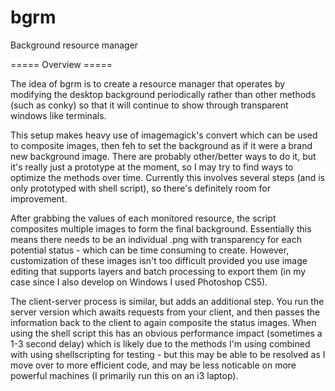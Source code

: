 # bgrm
Background resource manager

===== Overview =====

The idea of bgrm is to create a resource manager that operates by modifying the desktop background periodically
rather than other methods (such as conky) so that it will continue to show through transparent windows like terminals.

This setup makes heavy use of imagemagick's convert which can be used to composite images, then feh to set the background
as if it were a brand new background image.  There are probably other/better ways to do it, but it's really just a prototype
at the moment, so I may try to find ways to optimize the methods over time.  Currently this involves several steps (and is 
only prototyped with shell script), so there's definitely room for improvement.

After grabbing the values of each monitored resource, the script composites multiple images to form the final background.
Essentially this means there needs to be an individual .png with transparency for each potential status - which can be time
consuming to create.  However, customization of these images isn't too difficult provided you use image editing that supports
layers and batch processing to export them (in my case since I also develop on Windows I used Photoshop CS5).

The client-server process is similar, but adds an additional step.  You run the server version which awaits requests from your
client, and then passes the information back to the client to again composite the status images.  When using the shell script
this has an obvious performance impact (sometimes a 1-3 second delay) which is likely due to the methods I'm using combined with
using shellscripting for testing - but this may be able to be resolved as I move over to more efficient code, and may be less 
noticable on more powerful machines (I primarily run this on an i3 laptop).

